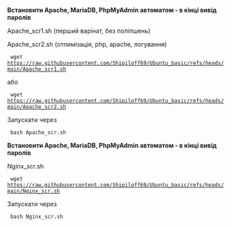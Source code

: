 

<b>Встановити Apache, MariaDB, PhpMyAdmin автоматом - в кінці вивід паролів </b> </p>
Apache_scr1.sh (перший варінат, без поліпшень) </p>
Apache_scr2.sh (отпимізація, php, apache, логування) </p>

<code> wget https://raw.githubusercontent.com/Shipiloff69/Ubuntu_basic/refs/heads/main/Apache_scr1.sh </code> </p>
або </p>
<code> wget https://raw.githubusercontent.com/Shipiloff69/Ubuntu_basic/refs/heads/main/Apache_scr2.sh </code> </p>
Запускати через  </p> <code> bash Apache_scr.sh </code>

<b>Встановити Apache, MariaDB, PhpMyAdmin автоматом - в кінці вивід паролів </b></p>
Nginx_scr.sh  </p>
<code> wget https://raw.githubusercontent.com/Shipiloff69/Ubuntu_basic/refs/heads/main/Nginx_scr.sh </code> </p>
Запускати через  </p> <code> bash Nginx_scr.sh </code>
